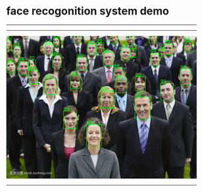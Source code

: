 # face recogonition system demo

<hr/>
<hr/>

![image](https://github.com/HabtamuArgeta/Face-recogonition/blob/master/Images/cnnresult.png)

<hr />
